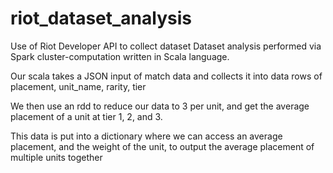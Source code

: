 # riot_dataset_analysis

Use of Riot Developer API to collect dataset
Dataset analysis performed via Spark cluster-computation written in Scala language.



Our scala takes a JSON input of match data and collects it into data rows of
  placement, unit_name, rarity, tier
  
We then use an rdd to reduce our data to 3 per unit, and get the average placement of a unit at tier 1, 2, and 3.

This data is put into a dictionary where we can access an average placement, and the weight of the unit, to output the average placement of multiple units together
